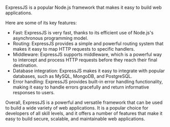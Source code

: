 ExpressJS is a popular Node.js framework that makes it easy to build web applications.<br/>

Here are some of its key features:
* Fast: ExpressJS is very fast, thanks to its efficient use of Node.js's asynchronous programming model.
* Routing: ExpressJS provides a simple and powerful routing system that makes it easy to map HTTP requests to specific handlers.
* Middleware: ExpressJS supports middleware, which is a powerful way to intercept and process HTTP requests before they reach their final destination.
* Database integration: ExpressJS makes it easy to integrate with popular databases, such as MySQL, MongoDB, and PostgreSQL.
* Error handling: ExpressJS provides built-in error handling functionality, making it easy to handle errors gracefully and return informative responses to users.

Overall, ExpressJS is a powerful and versatile framework that can be used to build a wide variety of web applications. It is a popular choice for developers of all skill levels, and it offers a number of features that make it easy to build secure, scalable, and maintainable web applications.



